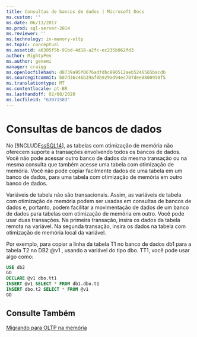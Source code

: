 ```yaml
---
title: Consultas de bancos de dados | Microsoft Docs
ms.custom: ''
ms.date: 06/13/2017
ms.prod: sql-server-2014
ms.reviewer: ''
ms.technology: in-memory-oltp
ms.topic: conceptual
ms.assetid: a0305f5b-91bd-4d18-a2fc-ec235b062fd3
author: MightyPen
ms.author: genemi
manager: craigg
ms.openlocfilehash: d8739a95f0676adfdbc890512aeb5246565bacdb
ms.sourcegitcommit: b87d36c46b39af8b929ad94ec707dee8800950f5
ms.translationtype: MT
ms.contentlocale: pt-BR
ms.lasthandoff: 02/08/2020
ms.locfileid: "63071583"
---
```

# <a name="cross-database-queries"></a>Consultas de bancos de dados
  No [!INCLUDE[ssSQL14](../../includes/sssql14-md.md)], as tabelas com otimização de memória não oferecem suporte a transações envolvendo todos os bancos de dados. Você não pode acessar outro banco de dados da mesma transação ou na mesma consulta que também acesse uma tabela com otimização de memória. Você não pode copiar facilmente dados de uma tabela em um banco de dados, para uma tabela com otimização de memória em outro banco de dados.  
  
 Variáveis de tabela não são transacionais. Assim, as variáveis de tabela com otimização de memória podem ser usadas em consultas de bancos de dados e, portanto, podem facilitar a movimentação de dados de um banco de dados para tabelas com otimização de memória em outro. Você pode usar duas transações. Na primeira transação, insira os dados da tabela remota na variável. Na segunda transação, insira os dados na tabela com otimização de memória local da variável.  
  
 Por exemplo, para copiar a linha da tabela T1 no banco de dados db1 para a tabela T2 no DB2 @v1 , usando a variável do tipo dbo. TT1, você pode usar algo como:  
  
```sql  
USE db2   
GO   
DECLARE @v1 dbo.tt1   
INSERT @v1 SELECT * FROM db1.dbo.t1   
INSERT dbo.t2 SELECT * FROM @v1   
GO  
```  
  
## <a name="see-also"></a>Consulte Também  
 [Migrando para OLTP na memória](migrating-to-in-memory-oltp.md)  
  
  
